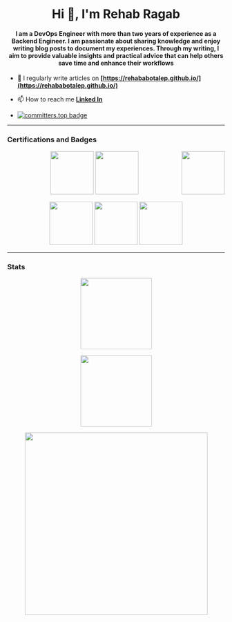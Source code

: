 <h1 align="center">Hi 👋, I'm Rehab Ragab</h1> 
<h4 align="center">I am a DevOps Engineer with more than two years of experience as a Backend Engineer. I am passionate about sharing knowledge and enjoy writing blog posts to document my experiences. Through my writing, I aim to provide valuable insights and practical advice that can help others save time and enhance their workflows</h4>

- 📝 I regularly write articles on **[https://rehababotalep.github.io/](https://rehababotalep.github.io/)**
  
- 📫 How to reach me **[Linked In](https://www.linkedin.com/in/rehab-ragab/)**
  
- [![committers.top badge](https://user-badge.committers.top/egypt_public/RehabAbotalep.svg)](https://user-badge.committers.top/egypt_public/RehabAbotalep)

---
### Certifications and Badges
<p align="center">
 <a>
    <img style="float:right" src="https://github.com/user-attachments/assets/a0e70fd8-d196-44cd-81bb-693c8d4dccd4" width="100"> 

 </a>
</p>
<p align="center">
 <a>
    <img src="https://github.com/user-attachments/assets/82a19167-4b38-4347-ae0a-b67338d96bf2" width="100"> 
    <img src="https://github.com/user-attachments/assets/01949f52-dfa9-47e6-8585-82a96a329492" width="100">
 </a>
</p>

<p align="center">
 <a>
   <img src="https://github.com/user-attachments/assets/7ed8e794-0253-4d30-9a3d-34b6d24fc4b4" width="100"> 
   <img src="https://github.com/user-attachments/assets/557adb19-f708-4ca9-b8cc-57af39fa3468" width="100"> 
   <img src="https://github.com/user-attachments/assets/c661bf94-4fb4-45b7-b6f5-abd0040f8511" width="100"> 
 </a>
</p>

---

### Stats
<p align="center">
  <a href="https://github.com/RehabAbotalep?tab=repositories">
    <img
      align="center"
      height="165"
      src="https://github-readme-stats.vercel.app/api?username=RehabAbotalep&count_private=true&show_icons=true&custom_title=Github%20Status&theme=dark"
    />
  </a>
</p>
<p align="center">
  <a href="https://github.com/RehabAbotalep?tab=repositories">
    <img
      align="center"
      height="165"
      src="https://github-readme-streak-stats.herokuapp.com/?user=RehabAbotalep&count_private=true&show_icons=true&custom_title=Github%20Status&theme=dark"
    />
  </a>
</p>
<p align="center">
  <a href="https://github.com/RehabAbotalep?tab=repositories">
    <img
      align="center"
      width="423"
      src="https://github-readme-stats.vercel.app/api/top-langs?username=RehabAbotalep&theme=dark&show_icons=true&locale=en&layout=compact"         
    />
  </a>
</p>

